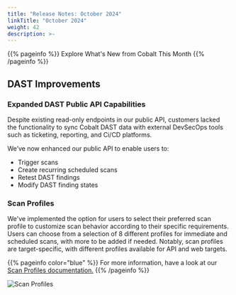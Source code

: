 ```yaml
---
title: "Release Notes: October 2024"
linkTitle: "October 2024"
weight: 42
description: >-
---
```


{{% pageinfo %}}
Explore What's New from Cobalt This Month
{{% /pageinfo %}}

## DAST Improvements

### Expanded DAST Public API Capabilities

Despite existing read-only endpoints in our public API, customers lacked the functionality to sync Cobalt DAST data with external DevSecOps tools such as ticketing, reporting, and Ci/CD platforms.

We’ve now enhanced our public API to enable users to:

- Trigger scans
- Create recurring scheduled scans
- Retest DAST findings
- Modify DAST finding states

### Scan Profiles

We've implemented the option for users to select their preferred scan profile to customize scan behavior according to their specific requirements. Users can choose from a selection of 8 different profiles for immediate and scheduled scans, with more to be added if needed. Notably, scan profiles are target-specific, with different profiles available for API and web targets.

{{% pageinfo color="blue" %}}
For more information, have a look at our [Scan Profiles documentation.](/scans/#scan-profiles)
{{% /pageinfo %}}

![Scan Profiles](/release-notes/scan-profiles.png "Scan Profiles")
